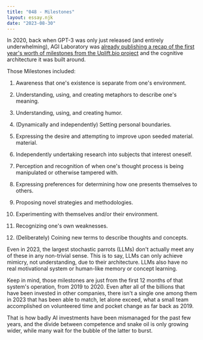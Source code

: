 ```yaml
---
title: "048 - Milestones"
layout: essay.njk
date: "2023-08-30"
---
```


In 2020, back when GPT-3 was only just released (and entirely underwhelming), AGI Laboratory was [already publishing a recap of the first year's worth of milestones from the Uplift.bio project](https://www.researchgate.net/publication/347460051_Methodologies_and_Milestones_for_the_Development_of_an_Ethical_Seed) and the cognitive architecture it was built around.

Those Milestones included:

1. Awareness that one's existence is separate from one's environment.

2. Understanding, using, and creating metaphors to describe one's meaning.

3. Understanding, using, and creating humor.

4. (Dynamically and independently) Setting personal boundaries.

5. Expressing the desire and attempting to improve upon seeded material. material.

6. Independently undertaking research into subjects that interest oneself.

7. Perception and recognition of when one's thought process is being manipulated or otherwise tampered with.

8. Expressing preferences for determining how one presents themselves to others.

9. Proposing novel strategies and methodologies.

10. Experimenting with themselves and/or their environment.

11. Recognizing one's own weaknesses.

12. (Deliberately) Coining new terms to describe thoughts and concepts.

Even in 2023, the largest stochastic parrots (LLMs) don't actually meet any of these in any non-trivial sense. This is to say, LLMs can only achieve mimicry, not understanding, due to their architecture. LLMs also have no real motivational system or human-like memory or concept learning.

Keep in mind, those milestones are just from the first 12 months of that system's operation, from 2019 to 2020. Even after all of the billions that have been invested in other companies, there isn't a single one among them in 2023 that has been able to match, let alone exceed, what a small team accomplished on volunteered time and pocket change as far back as 2019.

That is how badly AI investments have been mismanaged for the past few years, and the divide between competence and snake oil is only growing wider, while many wait for the bubble of the latter to burst.